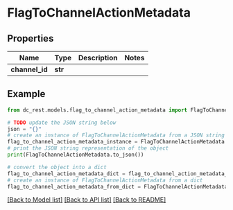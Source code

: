 # FlagToChannelActionMetadata


## Properties

Name | Type | Description | Notes
------------ | ------------- | ------------- | -------------
**channel_id** | **str** |  | 

## Example

```python
from dc_rest.models.flag_to_channel_action_metadata import FlagToChannelActionMetadata

# TODO update the JSON string below
json = "{}"
# create an instance of FlagToChannelActionMetadata from a JSON string
flag_to_channel_action_metadata_instance = FlagToChannelActionMetadata.from_json(json)
# print the JSON string representation of the object
print(FlagToChannelActionMetadata.to_json())

# convert the object into a dict
flag_to_channel_action_metadata_dict = flag_to_channel_action_metadata_instance.to_dict()
# create an instance of FlagToChannelActionMetadata from a dict
flag_to_channel_action_metadata_from_dict = FlagToChannelActionMetadata.from_dict(flag_to_channel_action_metadata_dict)
```
[[Back to Model list]](../README.md#documentation-for-models) [[Back to API list]](../README.md#documentation-for-api-endpoints) [[Back to README]](../README.md)


